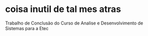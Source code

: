 # coisa inutil de tal mes atras
 Trabalho de Conclusão do Curso de Analise e Desenvolvimento de Sistemas para a Etec
